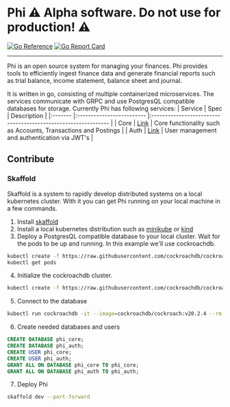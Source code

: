 # Phi :warning: Alpha software. Do not use for production! :warning:

[![Go Reference](https://pkg.go.dev/badge/github.com/clstb/phi.svg)](https://pkg.go.dev/github.com/clstb/phi)
[![Go Report Card](https://goreportcard.com/badge/github.com/clstb/phi)](https://goreportcard.com/report/github.com/clstb/phi)

---
Phi is an open source system for managing your finances.
Phi provides tools to efficiently ingest finance data and generate financial reports such as trial balance, income statement, balance sheet and journal.  

It is written in go, consisting of multiple containerized microservices. The services communicate with GRPC and use PostgresQL compatible databases for storage.
Currently Phi has following services:
| Service | Spec                      | Description                                                    |
|:------- |:------------------------- |:-------------------------------------------------------------- |
| Core    | [Link](/proto/core.proto) | Core functionality such as Accounts, Transactions and Postings |
| Auth    | [Link](/proto/auth.proto) | User management and authentication via JWT's                   |

## Contribute

### Skaffold
Skaffold is a system to rapidly develop distributed systems on a local kubernetes cluster.
With it you can get Phi running on your local machine in a few commands.

1. Install [skaffold](https://skaffold.dev/docs/install/)
2. Install a local kubernetes distribution such as [minikube](https://minikube.sigs.k8s.io/docs/start/) or [kind](https://github.com/kubernetes-sigs/kind)
3. Deploy a PostgresQL compatible database to your local cluster. Wait for the pods to be up and running. In this example we'll use cockroachdb.
```sh
kubectl create -f https://raw.githubusercontent.com/cockroachdb/cockroach/master/cloud/kubernetes/cockroachdb-statefulset.yaml
kubectl get pods
```
4. Initialize the cockroachdb cluster.
```sh
kubectl create -f https://raw.githubusercontent.com/cockroachdb/cockroach/master/cloud/kubernetes/cluster-init.yaml
```
5. Connect to the database
```sh
kubectl run cockroachdb -it --image=cockroachdb/cockroach:v20.2.4 --rm --restart=Never -- sql --insecure --host=cockroachdb-public
```
6. Create needed databases and users
```sql
CREATE DATABASE phi_core;
CREATE DATABASE phi_auth;
CREATE USER phi_core;
CREATE USER phi_auth;
GRANT ALL ON DATABASE phi_core TO phi_core;
GRANT ALL ON DATABASE phi_auth TO phi_auth;
```
7. Deploy Phi
```sh
skaffold dev --port-forward
```
